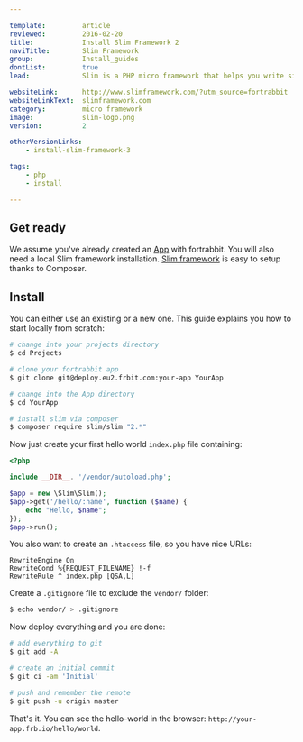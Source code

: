 ```yaml
---

template:         article
reviewed:         2016-02-20
title:            Install Slim Framework 2
naviTitle:        Slim Framework
group:            Install_guides
dontList:         true
lead:             Slim is a PHP micro framework that helps you write simple web applications and APIs quickly. Learn how to install and tune Slim v2 on fortrabbit.

websiteLink:      http://www.slimframework.com/?utm_source=fortrabbit
websiteLinkText:  slimframework.com
category:         micro framework
image:            slim-logo.png
version:          2

otherVersionLinks:
    - install-slim-framework-3

tags:
    - php
    - install

---
```


## Get ready

We assume you've already created an [App](app) with fortrabbit. You will also need a local Slim framework installation. [Slim framework](http://www.slimframework.com/) is easy to setup thanks to Composer. 

## Install

You can either use an existing or a new one. This guide explains you how to start locally from scratch:

```bash
# change into your projects directory
$ cd Projects

# clone your fortrabbit app
$ git clone git@deploy.eu2.frbit.com:your-app YourApp

# change into the App directory
$ cd YourApp

# install slim via composer
$ composer require slim/slim "2.*"
```

Now just create your first hello world `index.php` file containing:

```php
<?php

include __DIR__. '/vendor/autoload.php';

$app = new \Slim\Slim();
$app->get('/hello/:name', function ($name) {
    echo "Hello, $name";
});
$app->run();
```

You also want to create an `.htaccess` file, so you have nice URLs:

```
RewriteEngine On
RewriteCond %{REQUEST_FILENAME} !-f
RewriteRule ^ index.php [QSA,L]
```

Create a `.gitignore` file to exclude the `vendor/` folder:

```bash
$ echo vendor/ > .gitignore
```

Now deploy everything and you are done:

```bash
# add everything to git
$ git add -A

# create an initial commit
$ git ci -am 'Initial'

# push and remember the remote
$ git push -u origin master
```

That's it. You can see the hello-world in the browser: `http://your-app.frb.io/hello/world`.
